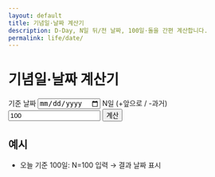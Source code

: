 ```yaml
---
layout: default
title: 기념일·날짜 계산기
description: D-Day, N일 뒤/전 날짜, 100일·돌을 간편 계산합니다.
permalink: life/date/
---
```


# 기념일·날짜 계산기
<form id="date-form" onsubmit="event.preventDefault(); runDate();">
  <label>기준 날짜 <input type="date" id="base" required></label>
  <label>N일 (+앞으로 / -과거) <input type="number" id="days" value="100" required></label>
  <button type="submit" class="btn">계산</button>
</form>

<!-- 결과 박스: 전역 .result-box 사용 -->
<div id="age-out" class="result-box"></div>

<script>
function runDate(){
  const base=document.getElementById('base').value;
  const n=parseInt(document.getElementById('days').value,10);
  if(!base || isNaN(n)) return;
  const d=new Date(base);
  d.setDate(d.getDate()+n);
  document.getElementById('date-result').innerText = `${n}일 기준 날짜: ${d.toISOString().slice(0,10)}`;
}
</script>

## 예시
- 오늘 기준 100일: N=100 입력 → 결과 날짜 표시
<br><br><br>
<div class="ad-box">
  <ins class="adsbygoogle"
       style="display:block"
       data-ad-client="ca-pub-3758454239921831"
       data-ad-slot="1398373115"
       data-ad-format="auto"
       data-full-width-responsive="true"></ins>
  <script>
       (adsbygoogle = window.adsbygoogle || []).push({});
  </script>
</div>
